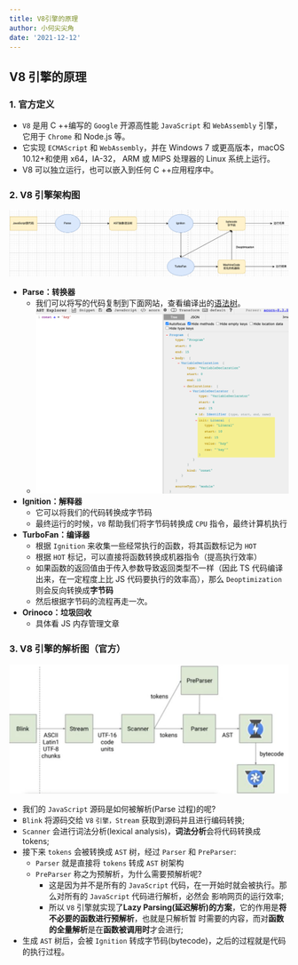 ```yaml
---
title: V8引擎的原理
author: 小何尖尖角
date: '2021-12-12'
---
```


## V8 引擎的原理

### 1. **官方定义**

- `V8` 是用 C ++编写的 `Google` 开源高性能 `JavaScript` 和 `WebAssembly` 引擎，它用于 `Chrome` 和 Node.js 等。
- 它实现 `ECMAScript` 和 `WebAssembly`，并在 Windows 7 或更高版本，macOS 10.12+和使用 x64，IA-32， ARM 或 MIPS 处理器的 Linux 系统上运行。
- V8 可以独立运行，也可以嵌入到任何 C ++应用程序中。

### 2. V8 引擎架构图

![V8 引擎架构图](../.vuepress/public/v8-engine.png)

- **Parse：转换器**
  - 我们可以将写的代码复制到下面网站，查看编译出的[语法树](https://astexplorer.net/)。
  - ![Parse转换](../.vuepress/public/changtoast.png)
- **Ignition：解释器**
  - 它可以将我们的代码转换成字节码
  - 最终运行的时候，`V8` 帮助我们将字节码转换成 `CPU` 指令，最终计算机执行
- **TurboFan：编译器**
  - 根据 `Ignition` 来收集一些经常执行的函数，将其函数标记为 `HOT`
  - 根据 `HOT` 标记，可以直接将函数转换成机器指令（提高执行效率）
  - 如果函数的返回值由于传入参数导致返回类型不一样（因此 TS 代码编译出来，在一定程度上比 JS 代码要执行的效率高），那么 `Deoptimization` 则会反向转换成**字节码**
  - 然后根据字节码的流程再走一次。
- **Orinoco：垃圾回收**
  - 具体看 JS 内存管理文章

### 3. V8 引擎的解析图（官方）

![V8 引擎的解析图（官方）](../.vuepress/public/v8-origin.png)

- 我们的 `JavaScript` 源码是如何被解析(Parse 过程)的呢?
- `Blink` 将源码交给 `V8` `引擎，Stream` 获取到源码并且进行编码转换;
- `Scanner` 会进行词法分析(lexical analysis)，**词法分析**会将代码转换成 tokens;
- 接下来 `tokens` 会被转换成 `AST` 树，经过 `Parser` 和 `PreParser`:
  - `Parser` 就是直接将 `tokens` 转成 `AST` 树架构
  - `PreParser` 称之为预解析，为什么需要预解析呢?
    - 这是因为并不是所有的 `JavaScript` 代码，在一开始时就会被执行。那么对所有的 `JavaScript` 代码进行解析，必然会 影响网页的运行效率;
    - 所以 `V8` 引擎就实现了**Lazy Parsing(延迟解析)的方案**，它的作用是**将不必要的函数进行预解析**，也就是只解析暂 时需要的内容，而对**函数的全量解析**是在**函数被调用时**才会进行;
- 生成 `AST` 树后，会被 `Ignition` 转成字节码(bytecode)，之后的过程就是代码的执行过程。
